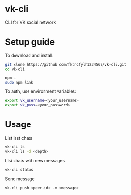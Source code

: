 # vk-cli
CLI for VK social network

# Setup guide

To download and install:
```sh
git clone https://github.com/fktrcfylh1234567/vk-cli.git
cd vk-cli

npm i
sudo npm link
```

To auth, use environment variables:
```sh
export vk_username=<your_username>
export vk_pass=<your_password>
```

# Usage

List last chats
```sh
vk-cli ls
vk-cli ls -d <depth>
```

List chats with new messages 
```sh
vk-cli status
```
Send message
```sh
vk-cli push <peer-id> -m <message>
```
